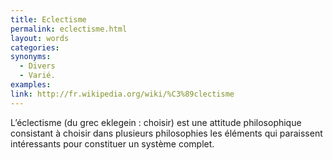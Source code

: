 ```yaml
---
title: Eclectisme
permalink: eclectisme.html
layout: words
categories:
synonyms:
  - Divers
  - Varié.
examples:
link: http://fr.wikipedia.org/wiki/%C3%89clectisme
---
```


L’éclectisme (du grec eklegein : choisir) est une attitude philosophique consistant à choisir dans plusieurs philosophies les éléments qui paraissent intéressants pour constituer un système complet.
